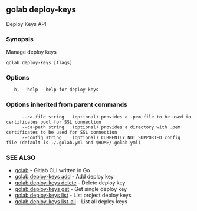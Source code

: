 ## golab deploy-keys

Deploy Keys API

### Synopsis


Manage deploy keys

```
golab deploy-keys [flags]
```

### Options

```
  -h, --help   help for deploy-keys
```

### Options inherited from parent commands

```
      --ca-file string   (optional) provides a .pem file to be used in certificates pool for SSL connection
      --ca-path string   (optional) provides a directory with .pem certificates to be used for SSL connection
      --config string    (optional) CURRENTLY NOT SUPPORTED config file (default is ./.golab.yml and $HOME/.golab.yml)
```

### SEE ALSO
* [golab](golab.md)	 - Gitlab CLI written in Go
* [golab deploy-keys add](golab_deploy-keys_add.md)	 - Add deploy key
* [golab deploy-keys delete](golab_deploy-keys_delete.md)	 - Delete deploy key
* [golab deploy-keys get](golab_deploy-keys_get.md)	 - Get single deploy key
* [golab deploy-keys list](golab_deploy-keys_list.md)	 - List project deploy keys
* [golab deploy-keys list-all](golab_deploy-keys_list-all.md)	 - List all deploy keys

